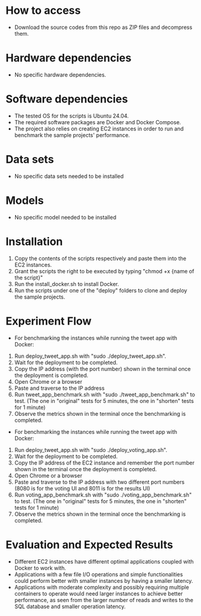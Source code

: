 # How to access
* Download the source codes from this repo as ZIP files and decompress them.

# Hardware dependencies
* No specific hardware dependencies.

# Software dependencies
* The tested OS for the scripts is Ubuntu 24.04.
* The required software packages are Docker and Docker Compose.
*  The project also relies on creating EC2 instances in order to run and benchmark the sample projects' performance. 

# Data sets
* No specific data sets needed to be installed 

# Models
* No specific model needed to be installed 

# Installation
1. Copy the contents of the scripts respectively and paste them into the EC2 instances.
2. Grant the scripts the right to be executed by typing "chmod +x {name of the script}"
3. Run the install_docker.sh to install Docker.
4. Run the scripts under one of the "deploy" folders to clone and deploy the sample projects.

# Experiment Flow
* For benchmarking the instances while running the tweet app with Docker:
1. Run deploy_tweet_app.sh with "sudo ./deploy_tweet_app.sh".
2. Wait for the deployment to be completed.
3. Copy the IP address (with the port number) shown in the terminal once the deployment is completed.
4. Open Chrome or a browser
5. Paste and traverse to the IP address
6. Run tweet_app_benchmark.sh with "sudo ./tweet_app_benchmark.sh" to test. (The one in "original" tests for 5 minutes, the one in "shorten" tests for 1 minute)
7. Observe the metrics shown in the terminal once the benchmarking is completed.

* For benchmarking the instances while running the tweet app with Docker:
1. Run deploy_tweet_app.sh with "sudo ./deploy_voting_app.sh".
2. Wait for the deployment to be completed.
3. Copy the IP address of the EC2 instance and remember the port number shown in the terminal once the deployment is completed.
4. Open Chrome or a browser
5. Paste and traverse to the IP address with two different port numbers (8080 is for the voting UI and 8011 is for the results UI)
6. Run voting_app_benchmark.sh with "sudo ./voting_app_benchmark.sh" to test. (The one in "original" tests for 5 minutes, the one in "shorten" tests for 1 minute)
7. Observe the metrics shown in the terminal once the benchmarking is completed.
   
# Evaluation and Expected Results
* Different EC2 instances have different optimal applications coupled with Docker to work with. 
* Applications with a few file I/O operations and simple functionalities could perform better with smaller instances by having a smaller latency.
* Applications with moderate complexity and possibly requiring multiple containers to operate would need larger instances to achieve better performance, as seen from the larger number of reads and writes to the SQL database and smaller operation latency.
